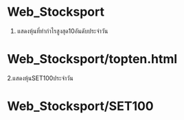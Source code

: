 # Web_Stocksport

1. แสดงหุ้นที่ทำกำไรสูงสุด10อันดับประจำวัน
# Web_Stocksport/topten.html 

2.แสดงหุ้นSET100ประจำวัน
# Web_Stocksport/SET100
